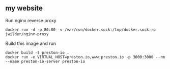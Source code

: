 my website
---

Run nginx reverse proxy

```
docker run -d -p 80:80 -v /var/run/docker.sock:/tmp/docker.sock:ro jwilder/nginx-proxy
```

Build this image and run

```
docker build -t preston-io .
docker run -e VIRTUAL_HOST=preston.io,www.preston.io -p 3000:3000 --rm --name preston-io-server preston-io
```

